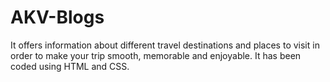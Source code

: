 # AKV-Blogs
It offers information about different travel destinations and places to visit in order to make your trip smooth, memorable and enjoyable.
It has been coded using HTML and CSS.
